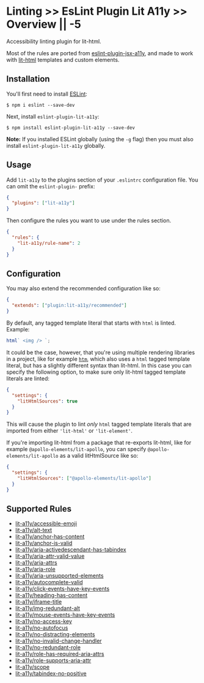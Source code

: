 # Linting >> EsLint Plugin Lit A11y >> Overview || -5

Accessibility linting plugin for lit-html.

Most of the rules are ported from [eslint-plugin-jsx-a11y](https://github.com/jsx-eslint/eslint-plugin-jsx-a11y), and made to work with [lit-html](https://lit-html.polymer-project.org/) templates and custom elements.

## Installation

You'll first need to install [ESLint](http://eslint.org):

```
$ npm i eslint --save-dev
```

Next, install `eslint-plugin-lit-a11y`:

```
$ npm install eslint-plugin-lit-a11y --save-dev
```

**Note:** If you installed ESLint globally (using the `-g` flag) then you must also install `eslint-plugin-lit-a11y` globally.

## Usage

Add `lit-a11y` to the plugins section of your `.eslintrc` configuration file. You can omit the `eslint-plugin-` prefix:

```json
{
  "plugins": ["lit-a11y"]
}
```

Then configure the rules you want to use under the rules section.

```json
{
  "rules": {
    "lit-a11y/rule-name": 2
  }
}
```

## Configuration

You may also extend the recommended configuration like so:

```json
{
  "extends": ["plugin:lit-a11y/recommended"]
}
```

By default, any tagged template literal that starts with `html` is linted. Example:

```js
html` <img /> `;
```

It could be the case, however, that you're using multiple rendering libraries in a project, like for example [`htm`](https://github.com/developit/htm), which also uses a `html` tagged template literal, but has a slightly different syntax than lit-html. In this case you can specify the following option, to make sure only lit-html tagged template literals are linted:

```json
{
  "settings": {
    "litHtmlSources": true
  }
}
```

This will cause the plugin to lint _only_ `html` tagged template literals that are imported from either `'lit-html'` or `'lit-element'`.

If you're importing lit-html from a package that re-exports lit-html, like for example `@apollo-elements/lit-apollo`, you can specify `@apollo-elements/lit-apollo` as a valid litHtmlSource like so:

```json
{
  "settings": {
    "litHtmlSources": ["@apollo-elements/lit-apollo"]
  }
}
```

## Supported Rules

- [lit-a11y/accessible-emoji](./rules/accessible-emoji.md)
- [lit-a11y/alt-text](./rules/alt-text.md)
- [lit-a11y/anchor-has-content](./rules/anchor-has-content.md)
- [lit-a11y/anchor-is-valid](./rules/anchor-is-valid.md)
- [lit-a11y/aria-activedescendant-has-tabindex](./rules/aria-activedescendant-has-tabindex.md)
- [lit-a11y/aria-attr-valid-value](./rules/aria-attr-valid-value.md)
- [lit-a11y/aria-attrs](./rules/aria-attrs.md)
- [lit-a11y/aria-role](./rules/aria-role.md)
- [lit-a11y/aria-unsupported-elements](./rules/aria-unsupported-elements.md)
- [lit-a11y/autocomplete-valid](./rules/autocomplete-valid.md)
- [lit-a11y/click-events-have-key-events](./rules/click-events-have-key-events.md)
- [lit-a11y/heading-has-content](./rules/heading-has-content.md)
- [lit-a11y/iframe-title](./rules/iframe-title.md)
- [lit-a11y/img-redundant-alt](./rules/img-redundant-alt.md)
- [lit-a11y/mouse-events-have-key-events](./rules/mouse-events-have-key-events.md)
- [lit-a11y/no-access-key](./rules/no-access-key.md)
- [lit-a11y/no-autofocus](./rules/no-autofocus.md)
- [lit-a11y/no-distracting-elements](./rules/no-distracting-elements.md)
- [lit-a11y/no-invalid-change-handler](./rules/no-invalid-change-handler.md)
- [lit-a11y/no-redundant-role](./rules/no-redundant-role.md)
- [lit-a11y/role-has-required-aria-attrs](./rules/role-has-required-aria-attrs.md)
- [lit-a11y/role-supports-aria-attr](./rules/role-supports-aria-attr.md)
- [lit-a11y/scope](./rules/scope.md)
- [lit-a11y/tabindex-no-positive](./rules/tabindex-no-positive.md)
